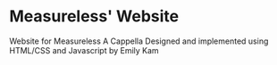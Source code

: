 # Measureless' Website
Website for Measureless A Cappella
Designed and implemented using HTML/CSS and Javascript by Emily Kam
